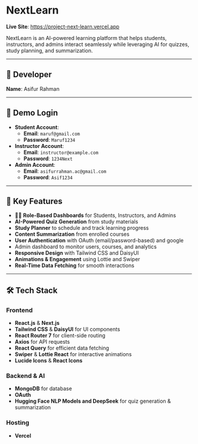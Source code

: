 # NextLearn

**Live Site**: https://project-next-learn.vercel.app

NextLearn is an AI-powered learning platform that helps students, instructors, and admins interact seamlessly while leveraging AI for quizzes, study planning, and summarization.

---

## 👤 Developer

**Name**: Asifur Rahman

---

## 🔐 Demo Login

- **Student Account**:  
  - **Email**: `maruf@gmail.com`
  - **Password**: `Maruf1234`  
- **Instructor Account**:  
  - **Email**: `instructor@example.com`  
  - **Password**: `1234Next`  
- **Admin Account**:  
  - **Email**: `asifurrahman.ac@gmail.com`  
  - **Password**: `Asif1234`  

---

## 🚀 Key Features

- 👩‍🎓 **Role-Based Dashboards** for Students, Instructors, and Admins  
- **AI-Powered Quiz Generation** from study materials  
- **Study Planner** to schedule and track learning progress  
- **Content Summarization** from enrolled courses  
- **User Authentication** with OAuth (email/password-based) and google    
- Admin dashboard to monitor users, courses, and analytics  
- **Responsive Design** with Tailwind CSS and DaisyUI  
- **Animations & Engagement** using Lottie and Swiper  
- **Real-Time Data Fetching** for smooth interactions  

---

## 🛠 Tech Stack

### Frontend

- **React.js** & **Next.js**  
- **Tailwind CSS** & **DaisyUI** for UI components  
- **React Router 7** for client-side routing  
- **Axios** for API requests  
- **React Query** for efficient data fetching  
- **Swiper** & **Lottie React** for interactive animations  
- **Lucide Icons** & **React Icons**  

### Backend & AI
 
- **MongoDB** for database  
- **OAuth**  
- **Hugging Face NLP Models and DeepSeek** for quiz generation & summarization  

### Hosting

- **Vercel**





